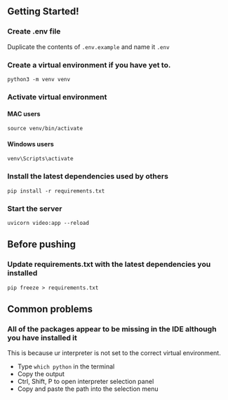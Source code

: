 ## Getting Started!

### Create .env file

Duplicate the contents of `.env.example` and name it `.env` 


### Create a virtual environment if you have yet to.

```
python3 -m venv venv
```

### Activate virtual environment

#### MAC users

```
source venv/bin/activate
```

#### Windows users

```
venv\Scripts\activate
```

### Install the latest dependencies used by others

```
pip install -r requirements.txt
```

### Start the server

```
uvicorn video:app --reload
```

## Before pushing

### Update requirements.txt with the latest dependencies you installed

```
pip freeze > requirements.txt
```

## Common problems 

### All of the packages appear to be missing in the IDE although you have installed it


This is because ur interpreter is not set to the correct virtual environment.
- Type `which python` in the terminal
- Copy the output
- Ctrl, Shift, P to open interpreter selection panel
- Copy and paste the path into the selection menu

